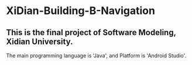 # XiDian-Building-B-Navigation
## This is the final project of Software Modeling, Xidian University. 
The main programming language is 'Java', and Platform is 'Android Studio'.
